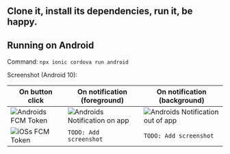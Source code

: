 ## Clone it, install its dependencies, run it, be happy.

## Running on Android

Command: `npx ionic cordova run android`

Screenshot (Android 10):

|On button click|On notification (foreground)|On notification (background)|
|-|-|-|
|![Androids FCM Token](https://user-images.githubusercontent.com/1174345/86061282-cbfce300-ba66-11ea-8ac6-43fb86daa5fd.png)|![Androids Notification on app](https://user-images.githubusercontent.com/1174345/86060636-6c520800-ba65-11ea-98a7-84ab5d6582ad.png)|![Androids Notification out of app](https://user-images.githubusercontent.com/1174345/86060624-665c2700-ba65-11ea-932f-72ec9857e1ee.png)|
|![iOSs FCM Token](https://user-images.githubusercontent.com/1174345/86061539-42014a00-ba67-11ea-9b6d-6e7ed12f3e1c.png)|`TODO: Add screenshot`|`TODO: Add screenshot`|

